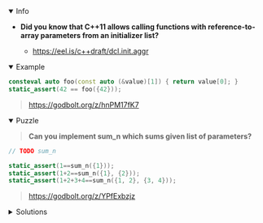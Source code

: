 <details open><summary>Info</summary><p>

* **Did you know that C++11 allows calling functions with reference-to-array parameters from an initializer list?**

  * https://eel.is/c++draft/dcl.init.aggr

</p></details><details open><summary>Example</summary><p>

```cpp
consteval auto foo(const auto (&value)[1]) { return value[0]; }
static_assert(42 == foo({42}));
```

> https://godbolt.org/z/hnPM17fK7

</p></details><details open><summary>Puzzle</summary><p>

> **Can you implement sum_n which sums given list of parameters?**

```cpp
// TODO sum_n

static_assert(1==sum_n({1}));
static_assert(1+2==sum_n({1}, {2}));
static_assert(1+2+3+4==sum_n({1, 2}, {3, 4}));
```

> https://godbolt.org/z/YPfExbzjz

</p></details><details><summary>Solutions</summary><p>

```cpp
consteval auto sum_n(const auto ...x)
{
    return (x + ...);
}

consteval auto sum_n(const auto (&... x)[1])
{
    return sum_n(x[0]...);
}

consteval auto sum_n(const auto (&... x)[2])
{
    return sum_n(x[1]...) + sum_n(x[0]...);
}
```

> https://godbolt.org/z/1fxxz6KEv

```cpp
template <auto... Ns>
constexpr auto sum_n(auto (&&...values)[Ns]) {
  auto sum = 0;
  return ([&] {
    for (auto value : values) {
      sum += value;
    }
  }(), ..., sum);
}
```

> https://godbolt.org/z/x7jn47Geb

```cpp
template<auto N>
consteval auto sum_n(const auto  (&...array)[N]) {
    auto result = (std::accumulate(array, array + N, 0) + ...);
    return result;
}
```

> https://godbolt.org/z/rGG7KM7qa

```cpp
template<class... Lists, int ...N>
consteval auto sum_n(const Lists (&...v)[N]) {
    return (std::accumulate(v, v+N, 0) + ...);
}
```

> https://godbolt.org/z/9hYTe14ds
